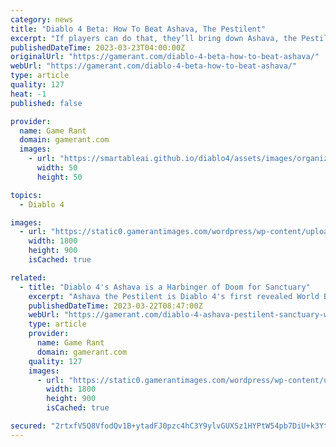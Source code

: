 ```yaml
---
category: news
title: "Diablo 4 Beta: How To Beat Ashava, The Pestilent"
excerpt: "If players can do that, they’ll bring down Ashava, the Pestilent and earn their spoils. Diablo 4 launches June 6 on PC, Xbox One, Xbox Series X/S, PS4, and PS5. Robert is a seasoned gamer, writer, and ..."
publishedDateTime: 2023-03-23T04:00:00Z
originalUrl: "https://gamerant.com/diablo-4-beta-how-to-beat-ashava/"
webUrl: "https://gamerant.com/diablo-4-beta-how-to-beat-ashava/"
type: article
quality: 127
heat: -1
published: false

provider:
  name: Game Rant
  domain: gamerant.com
  images:
    - url: "https://smartableai.github.io/diablo4/assets/images/organizations/gamerant.com-50x50.jpg"
      width: 50
      height: 50

topics:
  - Diablo 4

images:
  - url: "https://static0.gamerantimages.com/wordpress/wp-content/uploads/2023/03/diablo-4-ashava-defeated-feature.jpg"
    width: 1800
    height: 900
    isCached: true

related:
  - title: "Diablo 4's Ashava is a Harbinger of Doom for Sanctuary"
    excerpt: "Ashava the Pestilent is Diablo 4's first revealed World Boss, and Blizzard already isn't letting up on the horror of its demonic challenges. Blizzard recently conducted a beta test for its highly ..."
    publishedDateTime: 2023-03-22T08:47:00Z
    webUrl: "https://gamerant.com/diablo-4-ashava-pestilent-sanctuary-world-boss-lilith-connection-lore-combat/"
    type: article
    provider:
      name: Game Rant
      domain: gamerant.com
    quality: 127
    images:
      - url: "https://static0.gamerantimages.com/wordpress/wp-content/uploads/2023/03/diablo-4-ashava-sanctuary-world-boss-concept-art.jpg"
        width: 1800
        height: 900
        isCached: true

secured: "2rtxfV5Q8VfodQv1B+ytadFJ0pzc4hC3Y9ylvGUXSz1HYPtW54pb7DiU+k3YtgAWJJ3Jq4uqztbtdtruq9dz7iYjow0a1ByfksXY+QLmTHj+ZwRevW+lwH+S0B59Z+aKJeGT+iWehSK9o/Ix7S12jm8ZnjGY+iKTWis0HVlNPeeZYX8MAu88oEGX1kg3LWvUUJILoCjRjwk3CRb0e0GhW8VUGvAO89iR4hOmF9tli2JBXJppqL7M9Haf5UkNQ8TNei27mOaORJEKCWLf7T/b15t4PZoHmooMuZQ9oXleSrQahBRCYLUBd21/ucYsS2qDRoPG4EtV8IhhkdD8MlEMOmIQwga0/4wW3TSzuyU2U28=;q/TNpnSy99ynOJjjNz1ErA=="
---
```


